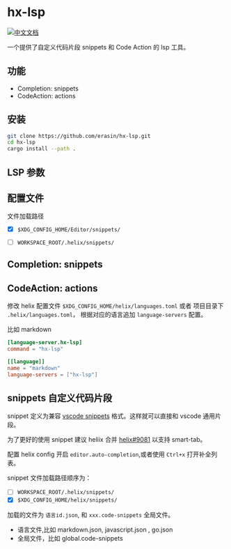 # hx-lsp

[![中文文档](https://img.shields.io/badge/lang-zh_CN-red.svg)](./README.zh-cn.md)

一个提供了自定义代码片段 snippets 和 Code Action 的 lsp 工具。

## 功能

- Completion: snippets
- CodeAction: actions

## 安装

```sh
git clone https://github.com/erasin/hx-lsp.git
cd hx-lsp
cargo install --path .
```

## LSP 参数



## 配置文件

文件加载路径

- [x] `$XDG_CONFIG_HOME/Editor/snippets/`
- [ ] `WORKSPACE_ROOT/.helix/snippets/`


## Completion: snippets


## CodeAction: actions




修改 helix 配置文件 `$XDG_CONFIG_HOME/helix/languages.toml` 或者 项目目录下 `.helix/languages.toml`， 根据对应的语言追加 `language-servers` 配置。

比如 markdown

```toml
[language-server.hx-lsp]
command = "hx-lsp"

[[language]]
name = "markdown"
language-servers = ["hx-lsp"]
```

## snippets 自定义代码片段

snippet 定义为兼容 [vscode snippets](https://code.visualstudio.com/docs/editor/userdefinedsnippets) 格式。这样就可以直接和 vscode 通用片段。

为了更好的使用 snippet 建议 heliix 合并 [helix#9081](https://github.com/helix-editor/helix/pull/9801) 以支持 smart-tab。

配置 helix config 开启 `editor.auto-completion`,或者使用 `Ctrl+x` 打开补全列表。 

snippet 文件加载路径顺序为：

- [ ] `WORKSPACE_ROOT/.helix/snippets/`
- [x] `$XDG_CONFIG_HOME/helix/snippets/`

加载的文件为 `语言id.json`, 和 `xxx.code-snippets` 全局文件。

- 语言文件,比如 markdown.json, javascript.json , go.json
- 全局文件，比如 global.code-snippets






